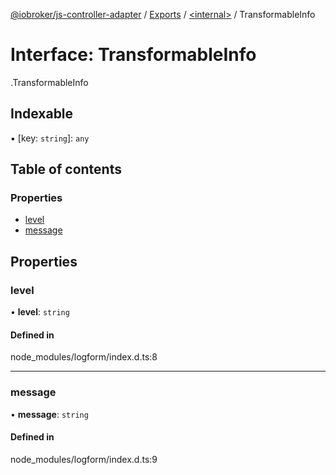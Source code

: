 [@iobroker/js-controller-adapter](../README.md) / [Exports](../modules.md) / [<internal\>](../modules/internal_.md) / TransformableInfo

# Interface: TransformableInfo

[<internal>](../modules/internal_.md).TransformableInfo

## Indexable

▪ [key: `string`]: `any`

## Table of contents

### Properties

- [level](internal_.TransformableInfo.md#level)
- [message](internal_.TransformableInfo.md#message)

## Properties

### level

• **level**: `string`

#### Defined in

node_modules/logform/index.d.ts:8

___

### message

• **message**: `string`

#### Defined in

node_modules/logform/index.d.ts:9
